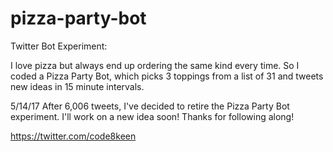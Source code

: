 # pizza-party-bot
Twitter Bot Experiment:

I love pizza but always end up ordering the same kind every time. So I coded a Pizza Party Bot, which picks 3 toppings from a list of 31 and tweets new ideas in 15 minute intervals.

5/14/17 After 6,006 tweets, I've decided to retire the Pizza Party Bot experiment. I'll work on a new idea soon! Thanks for following along!

https://twitter.com/code8keen
